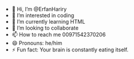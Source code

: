 - 👋 Hi, I’m @ErfanHariry
- 👀 I’m interested in coding
- 🌱 I’m currently learning HTML
- 💞️ I’m looking to collaborate
- 📫 How to reach me 00971542370206
- 😄 Pronouns: he/him
- ⚡ Fun fact: Your brain is constantly eating itself.

<!---
ErfanHariry/ErfanHariry is a ✨ special ✨ repository because its `README.md` (this file) appears on your GitHub profile.
You can click the Preview link to take a look at your changes.
--->
